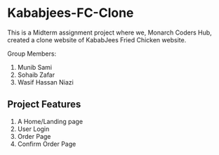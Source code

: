 # Kababjees-FC-Clone
This is a Midterm assignment project where we, Monarch Coders Hub, created a clone website of KababJees Fried Chicken website.

Group Members:

1) Munib Sami
2) Sohaib Zafar
3) Wasif Hassan Niazi

## Project Features
1) A Home/Landing page
2) User Login
3) Order Page
4) Confirm Order Page
